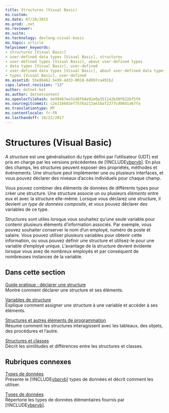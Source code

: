 ```yaml
---
title: Structures (Visual Basic)
ms.custom: 
ms.date: 07/20/2015
ms.prod: .net
ms.reviewer: 
ms.suite: 
ms.technology: devlang-visual-basic
ms.topic: article
helpviewer_keywords:
- structures [Visual Basic]
- user-defined data types [Visual Basic], structures
- user-defined types [Visual Basic], about user-defined types
- data types [Visual Basic], user-defined
- user-defined data types [Visual Basic], about user-defined data types
- types [Visual Basic], user-defined
ms.assetid: 55e86462-5e99-4d33-8018-6d097ca491b2
caps.latest.revision: "13"
author: dotnet-bot
ms.author: dotnetcontent
ms.openlocfilehash: de99d67ee31d8fb8e92e0a351142b30f622bf5f0
ms.sourcegitcommit: c2e216692ef7576a213ae16af2377cd98d1a67fa
ms.translationtype: MT
ms.contentlocale: fr-FR
ms.lasthandoff: 10/22/2017
---
```

# <a name="structures-visual-basic"></a>Structures (Visual Basic)
A *structure* est une généralisation du type défini par l’utilisateur (UDT) est pris en charge par les versions précédentes de [!INCLUDE[vbprvb](~/includes/vbprvb-md.md)]. En plus des champs, les structures peuvent exposer des propriétés, méthodes et événements. Une structure peut implémenter une ou plusieurs interfaces, et vous pouvez déclarer des niveaux d’accès individuels pour chaque champ.  
  
 Vous pouvez combiner des éléments de données de différents types pour créer une structure. Une structure associe un ou plusieurs *éléments* entre eux et avec la structure elle-même. Lorsque vous déclarez une structure, il devient un *type de données composite*, et vous pouvez déclarer des variables de ce type.  
  
 Structures sont utiles lorsque vous souhaitez qu’une seule variable pour contenir plusieurs éléments d’information associés. Par exemple, vous pouvez souhaiter conserver le nom d’un employé, numéro de poste et salaire. Vous pouvez utiliser plusieurs variables pour obtenir cette information, ou vous pouvez définir une structure et utilisez-le pour une variable d’employé unique. L’avantage de la structure devient évidente lorsque vous avez de nombreux employés et par conséquent de nombreuses instances de la variable.  
  
## <a name="in-this-section"></a>Dans cette section  
 [Guide pratique : déclarer une structure](../../../../visual-basic/programming-guide/language-features/data-types/how-to-declare-a-structure.md)  
 Montre comment déclarer une structure et ses éléments.  
  
 [Variables de structure](../../../../visual-basic/programming-guide/language-features/data-types/structure-variables.md)  
 Explique comment assigner une structure à une variable et accéder à ses éléments.  
  
 [Structures et autres éléments de programmation](../../../../visual-basic/programming-guide/language-features/data-types/structures-and-other-programming-elements.md)  
 Résume comment les structures interagissent avec les tableaux, des objets, des procédures et l’autre.  
  
 [Structures et classes](../../../../visual-basic/programming-guide/language-features/data-types/structures-and-classes.md)  
 Décrit les similitudes et différences entre les structures et classes.  
  
## <a name="related-sections"></a>Rubriques connexes  
 [Types de données](../../../../visual-basic/programming-guide/language-features/data-types/index.md)  
 Présente le [!INCLUDE[vbprvb](~/includes/vbprvb-md.md)] types de données et décrit comment les utiliser.  
  
 [Types de données](../../../../visual-basic/language-reference/data-types/data-type-summary.md)  
 Répertorie les types de données élémentaires fournis par [!INCLUDE[vbprvb](~/includes/vbprvb-md.md)].

